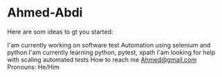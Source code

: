 # Ahmed-Abdi

Here are som ideas to gt you started:

I'am currently working on software test Automation using selenium and python
I'am currently learning python, pytest, xpath
I'am looking for help with scaling automated tests
How to reach me Ahmed@gmail.com
Pronouns: He/Him 
